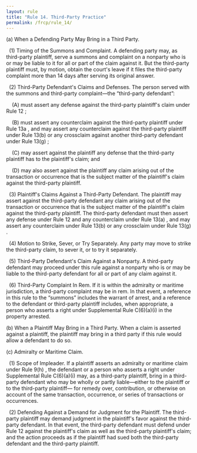 ```yaml
---
layout: rule
title: "Rule 14. Third-Party Practice"
permalink: /frcp/rule_14/
---
```


(a) When a Defending Party May Bring in a Third Party.


&nbsp;&nbsp;(1) Timing of the Summons and Complaint. A defending party may, as third-party plaintiff, serve a summons and complaint on a nonparty who is or may be liable to it for all or part of the claim against it. But the third-party plaintiff must, by motion, obtain the court's leave if it files the third-party complaint more than 14 days after serving its original answer.


&nbsp;&nbsp;(2) Third-Party Defendant's Claims and Defenses. The person served with the summons and third-party complaint—the “third-party defendant”:


&nbsp;&nbsp;&nbsp;&nbsp;(A) must assert any defense against the third-party plaintiff's claim under Rule 12 ;


&nbsp;&nbsp;&nbsp;&nbsp;(B) must assert any counterclaim against the third-party plaintiff under Rule 13a , and may assert any counterclaim against the third-party plaintiff under Rule 13(b) or any crossclaim against another third-party defendant under Rule 13(g) ;


&nbsp;&nbsp;&nbsp;&nbsp;(C) may assert against the plaintiff any defense that the third-party plaintiff has to the plaintiff's claim; and


&nbsp;&nbsp;&nbsp;&nbsp;(D) may also assert against the plaintiff any claim arising out of the transaction or occurrence that is the subject matter of the plaintiff's claim against the third-party plaintiff.


&nbsp;&nbsp;(3) Plaintiff's Claims Against a Third-Party Defendant. The plaintiff may assert against the third-party defendant any claim arising out of the transaction or occurrence that is the subject matter of the plaintiff's claim against the third-party plaintiff. The third-party defendant must then assert any defense under Rule 12 and any counterclaim under Rule 13(a) , and may assert any counterclaim under Rule 13(b) or any crossclaim under Rule 13(g) .


&nbsp;&nbsp;(4) Motion to Strike, Sever, or Try Separately. Any party may move to strike the third-party claim, to sever it, or to try it separately.


&nbsp;&nbsp;(5) Third-Party Defendant's Claim Against a Nonparty. A third-party defendant may proceed under this rule against a nonparty who is or may be liable to the third-party defendant for all or part of any claim against it.


&nbsp;&nbsp;(6) Third-Party Complaint In Rem. If it is within the admiralty or maritime jurisdiction, a third-party complaint may be in rem. In that event, a reference in this rule to the “summons” includes the warrant of arrest, and a reference to the defendant or third-party plaintiff includes, when appropriate, a person who asserts a right under Supplemental Rule C(6)(a)(i) in the property arrested.


(b) When a Plaintiff May Bring in a Third Party. When a claim is asserted against a plaintiff, the plaintiff may bring in a third party if this rule would allow a defendant to do so.


(c) Admiralty or Maritime Claim.


&nbsp;&nbsp;(1) Scope of Impleader. If a plaintiff asserts an admiralty or maritime claim under Rule 9(h) , the defendant or a person who asserts a right under Supplemental Rule C(6)(a)(i) may, as a third-party plaintiff, bring in a third-party defendant who may be wholly or partly liable—either to the plaintiff or to the third-party plaintiff— for remedy over, contribution, or otherwise on account of the same transaction, occurrence, or series of transactions or occurrences.


&nbsp;&nbsp;(2) Defending Against a Demand for Judgment for the Plaintiff. The third-party plaintiff may demand judgment in the plaintiff's favor against the third-party defendant. In that event, the third-party defendant must defend under Rule 12 against the plaintiff's claim as well as the third-party plaintiff's claim; and the action proceeds as if the plaintiff had sued both the third-party defendant and the third-party plaintiff.
